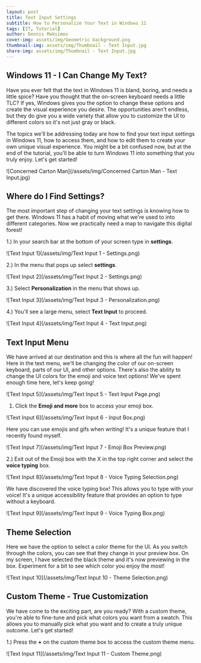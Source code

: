 ```yaml
---
layout: post
title: Text Input Settings
subtitle: How to Personalize Your Text in Windows 11
tags: [IT, Tutorial]
author: Dennis Maksimov
cover-img: assets/img/Geometric background.png
thumbnail-img: assets/img/Thumbnail - Text Input.jpg
share-img: assets/img/Thumbnail - Text Input.jpg
---
```


## Windows 11 - I Can Change My Text?

Have you ever felt that the text in Windows 11 is bland, boring, and needs a little spice? Have you thought that the on-screen keyboard needs a little TLC? If yes, Windows gives you the option to change these options and create the visual experience you desire. The opportunities aren't endless, but they do give you a wide variety that allow you to customize the UI to different colors so it's not just gray or black.

The topics we'll be addressing today are how to find your text input settings in Windows 11, how to access them, and how to edit them to create your own unique visual experience. You might be a bit confused now,  but at the end of the tutorial, you'll be able to turn Windows 11 into something that you truly enjoy. Let's get started!

![Concerned Carton Man](/assets/img/Concerned Carton Man - Text Input.jpg)

## Where do I Find Settings?

The most important step of changing your text settings is knowing how to get there. Windows 11 has a habit of moving what we're used to into different categories. Now we practically need a map to navigate this digital forest! 

1.) In your search bar at the bottom of your screen type in **settings**.

![Text Input 1](/assets/img/Text Input 1 - Settings.png)

2.) In the menu that pops up select **settings**.

![Text Input 2](/assets/img/Text Input 2 - Settings.png)

3.) Select **Personalization** in the menu that shows up.

![Text Input 3](/assets/img/Text Input 3 - Personalization.png)

4.) You'll see a large menu, select **Text Input** to proceed.

![Text Input 4](/assets/img/Text Input 4 - Text Input.png)

## Text Input Menu

We have arrived at our destination and this is where all the fun will happen! Here in the text menu, we'll be changing the color of our on-screen keyboard, parts of our UI, and other options. There's also the ability to change the UI colors for the emoji and voice text options! We've spent enough time here, let's keep going!

![Text Input 5](/assets/img/Text Input 5 - Text Input Page.png)

1) Click the **Emoji and more** box to access your emoji box.

![Text Input 6](/assets/img/Text Input 6 - Input Box.png)

Here you can use emojis and gifs when writing! It's a unique feature that I recently found myself.

![Text Input 7](/assets/img/Text Input 7 - Emoji Box Preview.png)

2.) Exit out of the Emoji box with the X in the top right corner and select the **voice typing** box.

![Text Input 8](/assets/img/Text Input 8 - Voice Typing Selection.png)

We have discovered the voice typing box! This allows you to type with your voice! It's a unique accessibility feature that provides an option to type without a keyboard.

![Text Input 9](/assets/img/Text Input 9 - Voice Typing Box.png)

## Theme Selection

Here we have the option to select a color theme for the UI. As you switch through the colors, you can see that they change in your preview box. On my screen, I have selected the black theme and it's now previewing in the box. Experiment for a bit to see which color you enjoy the most!

![Text Input 10](/assets/img/Text Input 10 - Theme Selection.png)

## Custom Theme - True Customization

We have come to the exciting part, are you ready? With a custom theme, you're able to fine-tune and pick what colors you want from a swatch. This allows you to manually pick what you want and to create a truly unique outcome. Let's get started!

1.) Press the **+** on the custom theme box to access the custom theme menu.

![Text Input 11](/assets/img/Text Input 11 - Custom Theme.png)


